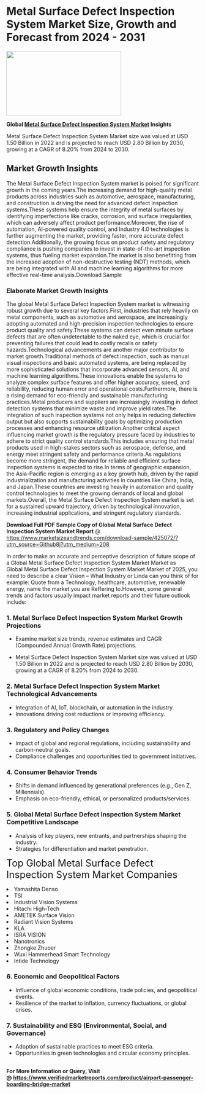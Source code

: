 <H1>Metal Surface Defect Inspection System Market Size, Growth and Forecast from 2024 - 2031</H1><img class="aligncenter size-medium wp-image-584254" src="https://thirdeyenews.in/wp-content/uploads/2024/09/Global-Market-Research-300x168.jpeg" alt="" width="300" height="168" /><p><strong>Global&nbsp;<a href="https://www.marketsizeandtrends.com/download-sample/425072/?utm_source=Github8j?utm_medium=208">Metal Surface Defect Inspection System Market</a> Insights</strong></p><p>Metal Surface Defect Inspection System Market size was valued at USD 1.50 Billion in 2022 and is projected to reach USD 2.80 Billion by 2030, growing at a CAGR of 8.20% from 2024 to 2030.</p><p><h2>Market Growth Insights</h2> The Metal Surface Defect Inspection System market is poised for significant growth in the coming years.The increasing demand for high-quality metal products across industries such as automotive, aerospace, manufacturing, and construction is driving the need for advanced defect inspection systems.These systems help ensure the integrity of metal surfaces by identifying imperfections like cracks, corrosion, and surface irregularities, which can adversely affect product performance.Moreover, the rise of automation, AI-powered quality control, and Industry 4.0 technologies is further augmenting the market, providing faster, more accurate defect detection.Additionally, the growing focus on product safety and regulatory compliance is pushing companies to invest in state-of-the-art inspection systems, thus fueling market expansion.The market is also benefitting from the increased adoption of non-destructive testing (NDT) methods, which are being integrated with AI and machine learning algorithms for more effective real-time analysis.Download Sample <h3>Elaborate Market Growth Insights</h3> The global Metal Surface Defect Inspection System market is witnessing robust growth due to several key factors.First, industries that rely heavily on metal components, such as automotive and aerospace, are increasingly adopting automated and high-precision inspection technologies to ensure product quality and safety.These systems can detect even minute surface defects that are often undetectable to the naked eye, which is crucial for preventing failures that could lead to costly recalls or safety hazards.Technological advancements are another major contributor to market growth.Traditional methods of defect inspection, such as manual visual inspections and basic automated systems, are being replaced by more sophisticated solutions that incorporate advanced sensors, AI, and machine learning algorithms.These innovations enable the systems to analyze complex surface features and offer higher accuracy, speed, and reliability, reducing human error and operational costs.Furthermore, there is a rising demand for eco-friendly and sustainable manufacturing practices.Metal producers and suppliers are increasingly investing in defect detection systems that minimize waste and improve yield rates.The integration of such inspection systems not only helps in reducing defective output but also supports sustainability goals by optimizing production processes and enhancing resource utilization.Another critical aspect influencing market growth is the regulatory pressure faced by industries to adhere to strict quality control standards.This includes ensuring that metal products used in high-stakes sectors such as aerospace, defense, and energy meet stringent safety and performance criteria.As regulations become more stringent, the demand for reliable and efficient surface inspection systems is expected to rise.In terms of geographic expansion, the Asia-Pacific region is emerging as a key growth hub, driven by the rapid industrialization and manufacturing activities in countries like China, India, and Japan.These countries are investing heavily in automation and quality control technologies to meet the growing demands of local and global markets.Overall, the Metal Surface Defect Inspection System market is set for a sustained upward trajectory, driven by technological innovation, increasing industrial applications, and stringent regulatory standards.</p><p><span class=""><strong>Download Full PDF Sample Copy of Global Metal Surface Defect Inspection System Market Report</strong> @ <a href="https://www.marketsizeandtrends.com/download-sample/425072/?utm_source=Github8j?utm_medium=208" target="_blank">https://www.marketsizeandtrends.com/download-sample/425072/?utm_source=Github8j?utm_medium=208</a></span></p><p>In order to make an accurate and perceptive description of future scope of a Global&nbsp;Metal Surface Defect Inspection System Market Market as Global&nbsp;Metal Surface Defect Inspection System Market Market of 2025, you need to describe a clear Vision &ndash; What Industry or Linda can you think of for example: Quote from a Technology, healthcare, automotive, renewable energy, name the market you are Reffering to.However, some general trends and factors usually impact market reports and their future outlook include:</p><h3>1.&nbsp;<strong>Metal Surface Defect Inspection System Market Growth Projections</strong></h3><ul><li>Examine market size trends, revenue estimates and CAGR (Compounded Annual Growth Rate) projections.</li><li><p>Metal Surface Defect Inspection System Market size was valued at USD 1.50 Billion in 2022 and is projected to reach USD 2.80 Billion by 2030, growing at a CAGR of 8.20% from 2024 to 2030.</p></li></ul><h3>2.&nbsp;<strong>Metal Surface Defect Inspection System Market Technological Advancements</strong></h3><ul><li>Integration of AI, IoT, blockchain, or automation in the industry.</li><li>Innovations driving cost reductions or improving efficiency.</li></ul><h3>3.&nbsp;<strong>Regulatory and Policy Changes</strong></h3><ul><li>Impact of global and regional regulations, including sustainability and carbon-neutral goals.</li><li>Compliance challenges and opportunities tied to government initiatives.</li></ul><h3>4.&nbsp;<strong>Consumer Behavior Trends</strong></h3><ul><li>Shifts in demand influenced by generational preferences (e.g., Gen Z, Millennials).</li><li>Emphasis on eco-friendly, ethical, or personalized products/services.</li></ul><h3>5.&nbsp;<strong>Global Metal Surface Defect Inspection System Market Competitive Landscape</strong></h3><ul><li>Analysis of key players, new entrants, and partnerships shaping the industry.</li><li>Strategies for differentiation and market penetration.</li></ul><p data-pm-slice="1 1 []"><span style="color: inherit; font-family: inherit; font-size: 25px;">Top Global Metal Surface Defect Inspection System Market Companies</span></p><div class="" data-test-id=""><p><li>Yamashita Denso</li><li> TSI</li><li> Industrial Vision Systems</li><li> Hitachi High-Tech</li><li> AMETEK Surface Vision</li><li> Radiant Vision Systems</li><li> KLA</li><li> ISRA VISION</li><li> Nanotronics</li><li> Zhongke Zhuoer</li><li> Wuxi Hammerhead Smart Technology</li><li> Intide Technology</li></p></div><h3>6.&nbsp;<strong>Economic and Geopolitical Factors</strong></h3><ul><li>Influence of global economic conditions, trade policies, and geopolitical events.</li><li>Resilience of the market to inflation, currency fluctuations, or global crises.</li></ul><h3>7.&nbsp;<strong>Sustainability and ESG (Environmental, Social, and Governance)</strong></h3><ul><li>Adoption of sustainable practices to meet ESG criteria.</li><li>Opportunities in green technologies and circular economy principles.</li></ul><h2><strong style="font-size: 14px;">For More Information or Query, Visit @&nbsp;</strong><a style="background-color: #ffffff; font-size: 14px;" href="https://www.marketsizeandtrends.com/report/metal-surface-defect-inspection-system-market/" target="_blank">https://www.verifiedmarketreports.com/product/airport-passenger-boarding-bridge-market</a></h2>